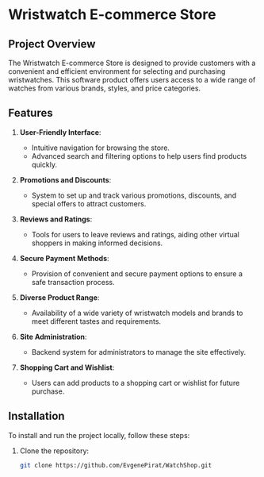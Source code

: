 # Wristwatch E-commerce Store

## Project Overview
The Wristwatch E-commerce Store is designed to provide customers with a convenient and efficient environment for selecting and purchasing wristwatches. This software product offers users access to a wide range of watches from various brands, styles, and price categories.

## Features
1. **User-Friendly Interface**: 
   - Intuitive navigation for browsing the store.
   - Advanced search and filtering options to help users find products quickly.

2. **Promotions and Discounts**:
   - System to set up and track various promotions, discounts, and special offers to attract customers.

3. **Reviews and Ratings**:
   - Tools for users to leave reviews and ratings, aiding other virtual shoppers in making informed decisions.

4. **Secure Payment Methods**:
   - Provision of convenient and secure payment options to ensure a safe transaction process.

5. **Diverse Product Range**:
   - Availability of a wide variety of wristwatch models and brands to meet different tastes and requirements.

6. **Site Administration**:
   - Backend system for administrators to manage the site effectively.

7. **Shopping Cart and Wishlist**:
   - Users can add products to a shopping cart or wishlist for future purchase.

## Installation
To install and run the project locally, follow these steps:

1. Clone the repository:
   ```bash
   git clone https://github.com/EvgenePirat/WatchShop.git
